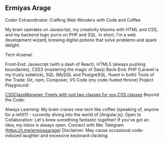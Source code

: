 ## Ermiyas Arage

Coder Extraordinaire: Crafting Web Wonders with Code and Coffee

My brain operates on Javascript, my creativity blooms with HTML and CSS, and my backend logic purrs on PHP and SQL. In short, I'm a web development wizard, brewing digital potions that solve problems and spark delight.

Tech Arsenal:

Front-End: Javascript (with a dash of React), HTML5 (always pushing boundaries), CSS3 (mastering the magic of Sass)
Back-End: PHP (Laravel is my trusty sidekick), SQL (MySQL and PostgreSQL, fluent in both)
Tools of the Trade: Git, npm, Composer, VS Code (my code-fueled throne)
Project Playground:

[CSSClassManager: Freely with just two classes for you CSS classes](https://github.com/ermi111/CSSClassManager)
Beyond the Code:

Always Learning: My brain craves new tech like coffee (speaking of, anyone for a refill?) - currently diving into the world of [Angular.js].
Open to Collaboration: Let's brew something fantastic together! If you've got an idea, my inbox is always open.
Connect with Me: Telegram (https://t.me/ermiyasarage)
Disclaimer: May cause occasional code-induced laughter and excessive keyboard clacking.
